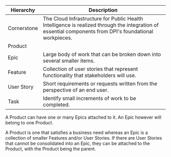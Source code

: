 <html>
<body>
<!--StartFragment-->

Hierarchy | Description
-- | --
Cornerstone | The Cloud Infrastructure for Public Health Intelligence is realized through the integration of essential components from DPI's foundational workpieces.
Product |  
Epic | Large body of work that can be broken down into several smaller items.
Feature | Collection of user stories that represent functionality that stakeholders will use.
User Story | Short requirements or requests written from the perspective of an end user.
Task | Identify small increments of work to be completed.

A Product can have one or many Epics attached to it.  An Epic however will belong to one Product. 

A Product is one that satisfies a business need whereas an Epic is a collection of smaller Features and/or User Stories. If there are User Stories that cannot be consolidated into an Epic, they can be attached to the Product, with the Product being the parent. 

<!--EndFragment-->
</body>
</html>
